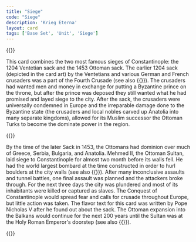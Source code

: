 ```yaml
---
title: "Siege"
code: "Siege"
description: 'Krieg Eterna'
layout: card
tags: ['Base Set', 'Unit', 'Siege']
---
```

{{<card-detail-page code="Siege" artwork="The Capture of Constantinople in 1204 by Jacopo Tintoretto (1580)" attr="Pope Nicholas V">}}
<p>
This card combines the two most famous sieges of Constantinople: the 1204 Ventetian sack and the 1453 Ottoman sack. The earlier 1204 sack (depicted in the card art) by the Ventetians and various German and French crusaders was a part of the Fourth Crusade (see also {{<cardlink name="Crusader" code="crusader">}}). The crusaders had wanted men and money in exchange for putting a Byzantine prince on the throne, but after the prince was deposed they still wanted what he had promised and layed siege to the city. After the sack, the crusaders were universally condemned in Europe and the irreparable damage done to the Byzantine state (the crusaders and local nobles carved up Anatolia into many separate kingdoms), allowed for its Muslim successor the Ottoman Turks to become the dominate power in the region. 
</p> 
{{<card-detail-image file="mehmed.jpg" caption="Mehmed II, Entering the City of Constantinople by Fausto Zonaro">}}
<p>
By the time of the later Sack in 1453, the Ottomans had dominion over much of Greece, Serbia, Bulgaria, and Anatolia. Mehmed II, the Ottoman Sultan, laid siege to Constantinople for almost two month before its walls fell. He had the world largest bombard at the time constructed in order to hurl boulders at the city walls (see also  {{<cardlink name="Cannon" code="Cannon3">}}). After many inconclusive assaults and tunnel battles, one final assault was planned and the attackers broke through. For the next three days the city was plundered and most of its inhabitants were killed or captured as slaves. The Conquest of Constantinople would spread fear and calls for crusade throughout Europe, but little action was taken. The flavor text for this card was written by Pope Nicholas V after he found out about the sack. The Ottoman expansion into the Balkans would continue for the next 200 years until the Sultan was at the Holy Roman Emperor's doorstep (see also {{<cardlink name="Siege" code="Siege2">}}).
</p> 
{{</card-detail-page>}}